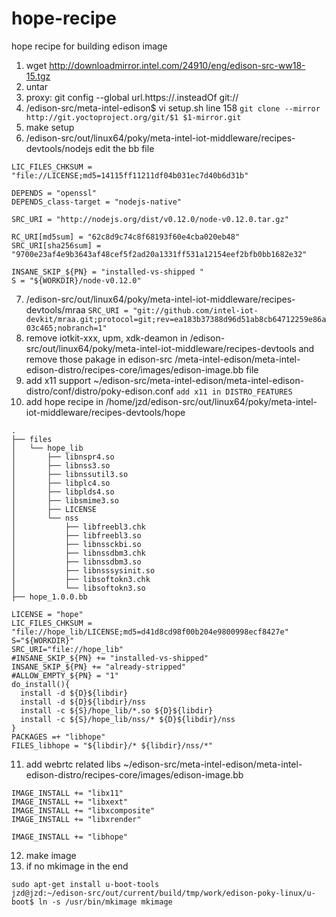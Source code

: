 # hope-recipe
hope recipe for building edison image

1. wget http://downloadmirror.intel.com/24910/eng/edison-src-ww18-15.tgz
2. untar
3. proxy: git config --global url.https://.insteadOf git://   
4. /edison-src/meta-intel-edison$ vi setup.sh
line 158
`git clone --mirror http://git.yoctoproject.org/git/$1 $1-mirror.git`
5. make setup
6. /edison-src/out/linux64/poky/meta-intel-iot-middleware/recipes-devtools/nodejs edit the bb file

  ```
LIC_FILES_CHKSUM = "file://LICENSE;md5=14115ff11211df04b031ec7d40b6d31b"

DEPENDS = "openssl"
DEPENDS_class-target = "nodejs-native"

SRC_URI = "http://nodejs.org/dist/v0.12.0/node-v0.12.0.tar.gz"

RC_URI[md5sum] = "62c8d9c74c8f68193f60e4cba020eb48"
SRC_URI[sha256sum] = "9700e23af4e9b3643af48cef5f2ad20a1331ff531a12154eef2bfb0bb1682e32"

INSANE_SKIP_${PN} = "installed-vs-shipped "
S = "${WORKDIR}/node-v0.12.0"
  ```
7. /edison-src/out/linux64/poky/meta-intel-iot-middleware/recipes-devtools/mraa
`SRC_URI = "git://github.com/intel-iot-devkit/mraa.git;protocol=git;rev=ea183b37388d96d51ab8cb64712259e86a03c465;nobranch=1"`
8. remove iotkit-xxx, upm, xdk-deamon in /edison-src/out/linux64/poky/meta-intel-iot-middleware/recipes-devtools
and remove those pakage in edison-src /meta-intel-edison/meta-intel-edison-distro/recipes-core/images/edison-image.bb file
9. add x11 support  ~/edison-src/meta-intel-edison/meta-intel-edison-distro/conf/distro/poky-edison.conf
`add x11 in DISTRO_FEATURES`
10. add hope recipe in /home/jzd/edison-src/out/linux64/poky/meta-intel-iot-middleware/recipes-devtools/hope

  ```
.
├── files
│   └── hope_lib
│       ├── libnspr4.so
│       ├── libnss3.so
│       ├── libnssutil3.so
│       ├── libplc4.so
│       ├── libplds4.so
│       ├── libsmime3.so
│       ├── LICENSE
│       └── nss
│           ├── libfreebl3.chk
│           ├── libfreebl3.so
│           ├── libnssckbi.so
│           ├── libnssdbm3.chk
│           ├── libnssdbm3.so
│           ├── libnsssysinit.so
│           ├── libsoftokn3.chk
│           └── libsoftokn3.so
├── hope_1.0.0.bb
  ```
  ```
LICENSE = "hope"
LIC_FILES_CHKSUM = "file://hope_lib/LICENSE;md5=d41d8cd98f00b204e9800998ecf8427e"
S="${WORKDIR}"
SRC_URI="file://hope_lib"
#INSANE_SKIP_${PN} += "installed-vs-shipped"
INSANE_SKIP_${PN} += "already-stripped"
#ALLOW_EMPTY_${PN} = "1"
do_install(){
    install -d ${D}${libdir}
    install -d ${D}${libdir}/nss
    install -c ${S}/hope_lib/*.so ${D}${libdir}
    install -c ${S}/hope_lib/nss/* ${D}${libdir}/nss
}
PACKAGES =+ "libhope"
FILES_libhope = "${libdir}/* ${libdir}/nss/*"
  ```
11. add webrtc related libs
~/edison-src/meta-intel-edison/meta-intel-edison-distro/recipes-core/images/edison-image.bb

  ```
IMAGE_INSTALL += "libx11"
IMAGE_INSTALL += "libxext"
IMAGE_INSTALL += "libxcomposite"
IMAGE_INSTALL += "libxrender"

IMAGE_INSTALL += "libhope"
  ```
12. make image
13. if no mkimage in the end

  ```
sudo apt-get install u-boot-tools
jzd@jzd:~/edison-src/out/current/build/tmp/work/edison-poky-linux/u-boot$ ln -s /usr/bin/mkimage mkimage
  ```

